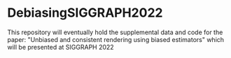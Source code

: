 # DebiasingSIGGRAPH2022
This repository will eventually hold the supplemental data and code for the paper: "Unbiased and consistent rendering using biased estimators" which will be presented at SIGGRAPH 2022
